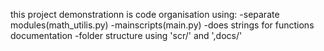 this project demonstrationn is code organisation using:
-separate modules(math_utilis.py)
-mainscripts(main.py)
-does strings for functions documentation
-folder structure using 'scr/' and ',docs/'
